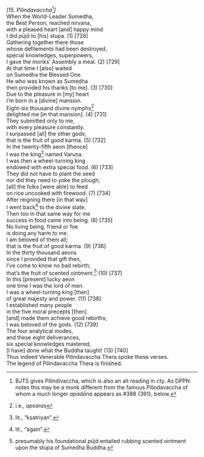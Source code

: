 *\[15. Pilindavaccha*[^1]*\]*  
When the World-Leader Sumedha,  
the Best Person, reached nirvana,  
with a pleased heart \[and\] happy mind  
I did *pūjā* to \[his\] stupa. (1) \[728\]  
Gathering together there those  
whose defilements had been destroyed,  
special knowledges, superpowers,  
I gave the monks’ Assembly a meal. (2) \[729\]  
At that time I \[also\] waited  
on Sumedha the Blessed One.  
He who was known as Sumedha  
then provided his thanks \[to me\]. (3) \[730\]  
Due to the pleasure in \[my\] heart  
I‘m born in a \[divine\] mansion.  
Eight-six thousand divine nymphs[^2]  
delighted me \[in that mansion\]. (4) \[731\]  
They submitted only to me,  
with every pleasure constantly.  
I surpassed \[all\] the other gods;  
that is the fruit of good karma. (5) \[732\]  
In the twenty-fifth aeon \[thence\]  
I was the king[^3] named Varuṇa.  
I was then a wheel-turning king  
endowed with extra special food. (6) \[733\]  
They did not have to plant the seed  
nor did they need to yoke the plough;  
\[all\] the folks \[were able\] to feed  
on rice uncooked with firewood. (7) \[734\]  
After reigning there \[in that way\]  
I went back[^4] to the divine state.  
Then too in that same way for me  
success in food came into being. (8) \[735\]  
No living being, friend or foe  
is doing any harm to me.  
I am beloved of them all;  
that is the fruit of good karma. (9) \[736\]  
In the thirty thousand aeons  
since I provided that gift then,  
I’ve come to know no bad rebirth;  
that’s the fruit of scented ointment.[^5] (10) \[737\]  
In this \[present\] lucky aeon  
one time I was the lord of men.  
I was a wheel-turning king \[then\]  
of great majesty and power. (11) \[738\]  
I established many people  
in the five moral precepts \[then\]  
\[and\] made them achieve good rebirths;  
I was beloved of the gods. (12) \[739\]  
The four analytical modes,  
and these eight deliverances,  
six special knowledges mastered,  
\[I have\] done what the Buddha taught! (13) \[740\]  
Thus indeed Venerable Pilindavaccha Thera spoke these verses.  
The legend of Pilindavaccha Thera is finished.  
[^1]: BJTS gives Pilindivaccha, which is also an alt reading in cty. As
    DPPN notes this may be a monk different from the famous
    Pilindavaccha of whom a much longer *apadāna* appears as \#388
    {391}, below.  
[^2]: i.e., *apsaras*  
[^3]: lit., “kṣatriyan”.  
[^4]: lit., “again”.  
[^5]: presumably his foundational *pūjā* entailed rubbing scented
    ointment upon the stupa of Sumedha Buddha.
